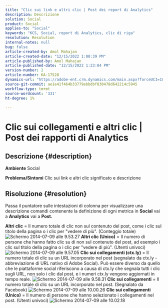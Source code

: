 ```yaml
---
title: "Clic sui link e altri clic | Post dei report di Analytics"
description: Descrizione
solution: Social
product: Social
applies-to: "Social"
keywords: "KCS, Social, report di Analytics, clic di riga"
resolution: Resolution
internal-notes: null
bug: false
article-created-by: Amol Mahajan
article-created-date: "12/15/2022 1:00:39 PM"
article-published-by: Amol Mahajan
article-published-date: "12/15/2022 1:23:04 PM"
version-number: 2
article-number: KA-17528
dynamics-url: "https://adobe-ent.crm.dynamics.com/main.aspx?forceUCI=1&pagetype=entityrecord&etn=knowledgearticle&id=c7533577-787c-ed11-81ac-6045bd006b4b"
source-git-commit: ae1e41f464b33779ebbdbf830478d642214c5945
workflow-type: tm+mt
source-wordcount: '331'
ht-degree: 1%

---
```


# Clic sui collegamenti e altri clic | Post dei rapporti di Analytics

## Descrizione {#description}

<b>Ambiente</b>
Social


<b>Problema/Sintomi</b>
Clic sui link e altri clic significato e descrizione


## Risoluzione {#resolution}


Passa il puntatore sulle intestazioni di colonna per visualizzare una descrizione comandi contenente la definizione di ogni metrica in <b>Social</b> vai a <b>Analytics</b> vai a <b>Post.</b>

<b>Altri clic</b> = Il numero totale di clic non sul contenuto del post, come i clic sul titolo della pagina o i clic per &quot;vedere di più&quot;. (Conteggio totale)
![Schermo 2014-07-09 alle 9.53.27](https://helpx.adobe.com/content/dam/help/en/social/kb/link-clicks-click-definitions/jcr%3acontent/main-pars/image/Screen%20Shot%202014-07-09%20at%209.53.27%20AM.png "Schermo 2014-07-09 alle 9.53.27")
<b>Altri clic (Unico)</b> = Il numero di persone che hanno fatto clic su di non sul contenuto del post, ad esempio i clic sul titolo della pagina o i clic per &quot;vedere di più&quot;. (Utenti univoci)
![Schermo 2014-07-09 alle 9.57.05](https://helpx.adobe.com/content/dam/help/en/social/kb/link-clicks-click-definitions/jcr%3acontent/main-pars/image_0/Screen%20Shot%202014-07-09%20at%209.57.05%20AM.png "Schermo 2014-07-09 alle 9.57.05")
<b>Clic sui collegamenti (ctx.ly)</b> = Il numero totale di clic su un URL incorporato nel post (segnalato da ctx.ly - abbreviazione di URL nativo di Adobe Social). Può essere diverso da quello che le piattaforme social riferiscono a causa di ctx.ly che segnala tutti i clic sugli URL, non solo i clic dal post, e i numeri ctx.ly vengono aggiornati in tempo reale.
![Schermo 2014-07-09 alle 9.58.31](https://helpx.adobe.com/content/dam/help/en/social/kb/link-clicks-click-definitions/jcr%3acontent/main-pars/image_1/Screen%20Shot%202014-07-09%20at%209.58.31%20AM.png "Schermo 2014-07-09 alle 9.58.31")
<b>Clic sui collegamenti</b> = Il numero totale di clic su un URL incorporato nel post. (Segnalato da Facebook)
![Schermo 2014-07-09 alle 10.00.26](https://helpx.adobe.com/content/dam/help/en/social/kb/link-clicks-click-definitions/jcr%3acontent/main-pars/image_2/Screen%20Shot%202014-07-09%20at%2010.00.26%20AM.png "Schermo 2014-07-09 alle 10.00.26")
<b>Clic sui collegamenti (Unico)</b> = Il numero di persone che hanno selezionato i collegamenti nel post. (Utenti univoci)
![Schermo 2014-07-09 alle 10.02.18](https://helpx.adobe.com/content/dam/help/en/social/kb/link-clicks-click-definitions/jcr%3acontent/main-pars/image_3/Screen%20Shot%202014-07-09%20at%2010.02.18%20AM.png "Schermo 2014-07-09 alle 10.02.18")
